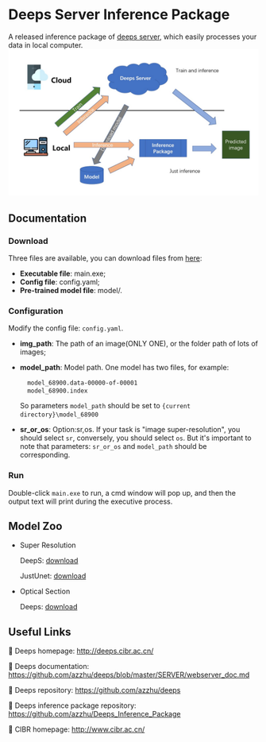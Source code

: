 # Deeps Server Inference Package
A released inference package of [deeps server](http://deeps.cibr.ac.cn/), which easily processes your data in local computer.
![avatar](imgs/img.jpg)

## Documentation

### Download
Three files are available, you can download files from [here](http://119.90.33.35:3557/sharing/wJWmfODpQ):
    
- **Executable file**: main.exe;
- **Config file**: config.yaml;
- **Pre-trained model file**: model/.

### Configuration
Modify the config file: ```config.yaml```.

- **img_path**: The path of an image(ONLY ONE), or the folder path of lots of images;
- **model_path**: Model path. One model has two files, for example:

        model_68900.data-00000-of-00001
        model_68900.index
        
    So parameters ```model_path``` should be set to ```{current directory}\model_68900```
- **sr_or_os**: Option:sr,os. If your task is "image super-resolution", you should select ```sr```,
conversely, you should select ```os```. But it's important to note that parameters: ```sr_or_os``` and ```model_path``` should be corresponding.

### Run
Double-click ```main.exe``` to run, a cmd window will pop up, and then the output text will print during the executive process.

## Model Zoo

* Super Resolution
    
    DeepS: [download](http://119.90.33.35:3557/sharing/IK0i5v6K0)
    
    JustUnet: [download](http://119.90.33.35:3557/sharing/p8tFZhzeD)

* Optical Section

    Deeps: [download](http://119.90.33.35:3557/sharing/cD7odmZI5)

## Useful Links

💜 Deeps homepage: http://deeps.cibr.ac.cn/

💜 Deeps documentation: https://github.com/azzhu/deeps/blob/master/SERVER/webserver_doc.md

💜 Deeps repository: https://github.com/azzhu/deeps

💜 Deeps inference package repository: https://github.com/azzhu/Deeps_Inference_Package

💜 CIBR homepage: http://www.cibr.ac.cn/
